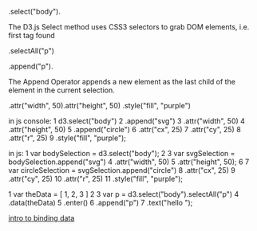 .select("body").

The D3.js Select method uses CSS3 selectors to grab DOM elements,
i.e. first tag found

.selectAll("p")

.append("p").

The Append Operator appends a new element as the last child of the element in the current selection.

.attr("width", 50).attr("height", 50)
.style("fill", "purple")

in js console:
 1 d3.select("body")
 2  .append("svg")
 3  .attr("width", 50)
 4  .attr("height", 50)
 5  .append("circle")
 6  .attr("cx", 25)
 7  .attr("cy", 25)
 8  .attr("r", 25)
 9  .style("fill", "purple");

in js:
 1 var bodySelection = d3.select("body");
 2
 3 var svgSelection = bodySelection.append("svg")
 4      .attr("width", 50)
 5      .attr("height", 50);
 6
 7 var circleSelection = svgSelection.append("circle")
 8      .attr("cx", 25)
 9      .attr("cy", 25)
10      .attr("r", 25)
11      .style("fill", "purple");


<!-- binding to elements that aren't on the page yet! -->
1 var theData = [ 1, 2, 3 ]
2
3 var p = d3.select("body").selectAll("p")
4  .data(theData)
5  .enter()
6  .append("p")
7  .text("hello ");

[intro to binding data](https://www.dashingd3js.com/binding-data-to-dom-elements)


